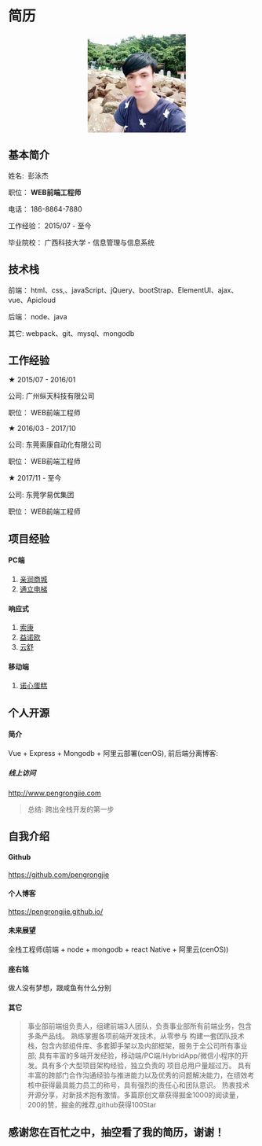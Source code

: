 # 简历
<div align="center">    
  <img src="./jie.png" width = "200" height = "200" alt="彭泳杰" align=center />
</div>

## 基本简介
姓名:  彭泳杰

职位： **WEB前端工程师**

电话： 186-8864-7880

工作经验： 2015/07 - 至今

毕业院校： 广西科技大学 - 信息管理与信息系统

## 技术栈
前端： html、css,、javaScript、jQuery、bootStrap、ElementUI、ajax、vue、Apicloud

后端： node、java

其它:  webpack、git、mysql、mongodb
## 工作经验

★ 2015/07 - 2016/01

公司:   广州纵天科技有限公司

职位： WEB前端工程师

★ 2016/03 - 2017/10 

公司:  东莞索康自动化有限公司

职位： WEB前端工程师

★ 2017/11 - 至今 

公司:  东莞学易优集团

职位： WEB前端工程师
## 项目经验
#### PC端  
1. [亲润商城](http://www.qinrun.com/)
2. [通立电梯](http://www.zzftldt.com/)

#### 响应式 
1. [索康](http://www.dgsuokang.com/)  
2. [益诺欧](http://www.yeanovo.com/)
3. [云舒](http://www.cloudsoar.com/)

#### 移动端  
1. [诺心蛋糕](http://www.lecake.com/)

## 个人开源
#### 简介
Vue + Express + Mongodb + 阿里云部署(cenOS), 前后端分离博客: 

##### 线上访问
http://www.pengrongjie.com
> 总结: 跨出全栈开发的第一步
## 自我介绍
#### Github    
https://github.com/pengrongjie

#### 个人博客
https://pengrongjie.github.io/

#### 未来展望
全栈工程师(前端 + node + mongodb + react Native + 阿里云(cenOS))

#### 座右铭
做人没有梦想，跟咸鱼有什么分别
#### 其它
> 事业部前端组负责人，组建前端3人团队，负责事业部所有前端业务，包含多条产品线。
> 熟练掌握各项前端开发技术，从零参与 构建一套团队技术栈，包含内部组件库、多套脚手架以及内部框架，服务于全公司所有事业部;
> 具有丰富的多端开发经验，移动端/PC端/HybridApp/微信小程序的开发。具有多个大型项目架构经验，独立负责的 项目总用户量超过万。
> 具有丰富的跨部门合作沟通经验与推进能力以及优秀的问题解决能力，在绩效考核中获得最具能力员工的称号，具有强烈的责任心和团队意识。
> 热衷技术开源分享，对新技术抱有激情。多篇原创文章获得掘金1000的阅读量，200的赞，掘金的推荐,github获得100Star



## 感谢您在百忙之中，抽空看了我的简历，谢谢！
